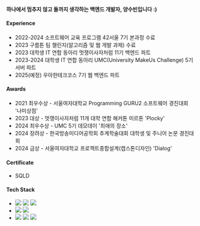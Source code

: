 #### 하나에서 멈추지 않고 둘까지 생각하는 백엔드 개발자, 양수빈입니다 :)

#### Experience
- 2022-2024 소프트웨어 교육 프로그램 42서울 7기 본과정 수료
- 2023 구름톤 팀 챌린지(알고리즘 및 웹 개발 과제) 수료
- 2023 대학생 IT 연합 동아리 멋쟁이사자처럼 11기 백엔드 파트
- 2023-2024 대학생 IT 연합 동아리 UMC(University MakeUs Challenge) 5기 서버 파트
- 2025(예정) 우아한테크코스 7기 웹 백엔드 파트

#### Awards
- 2021 최우수상 - 서울여자대학교 Programming GURU2 소프트웨어 경진대회 '나미상점'
- 2023 대상 - 멋쟁이사자처럼 11개 대학 연합 해커톤 미르톤 'Plocky'
- 2024 최우수상 - UMC 5기 데모데이 '최애의 장소'
- 2024 장려상 - 한국방송미디어공학회 추계학술대회 대학생 및 주니어 논문 경진대회
- 2024 금상 - 서울여자대학교 프로젝트종합설계(캡스톤디자인) 'Dialog'

#### Certificate
- SQLD

#### Tech Stack
- <img src="https://img.shields.io/badge/JAVA-007396?style=flat&logo=Java&logoColor=white"/> <img src="https://img.shields.io/badge/Python-3776AB?style=flat&logo=Python&logoColor=white"/> <img src="https://img.shields.io/badge/C/C++-A8B9CC?style=flat&logo=C&logoColor=white"/> <br>
- <img src="https://img.shields.io/badge/Spring Boot-6DB33F?style=flat&logo=SpringBoot&logoColor=white"/> <img src="https://img.shields.io/badge/Django-092E20?style=flat&logo=Django&logoColor=white"/>  <br>
- <img src="https://img.shields.io/badge/HTML5-E34F26?style=flat&logo=HTML5&logoColor=white"/> <img src="https://img.shields.io/badge/CSS3-1572B6?style=flat&logo=CSS3&logoColor=white"/> <img src="https://img.shields.io/badge/JavaScript-F7DF1E?style=flat&logo=JavaScript&logoColor=white"/> 
